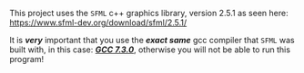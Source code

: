 This project uses the `SFML` c++ graphics library, version 2.5.1 as seen here: https://www.sfml-dev.org/download/sfml/2.5.1/

It is **_very_** important that you use the **_exact same_** gcc compiler that `SFML` was built with, in this case: [**_GCC 7.3.0_**](https://sourceforge.net/projects/mingw-w64/files/Toolchains%20targetting%20Win32/Personal%20Builds/mingw-builds/7.3.0/), otherwise you will not be able to run this program!
